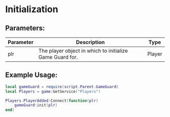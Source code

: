 # Initialization

## Parameters:

| Parameter | Description                                              | Type   |
|-----------|----------------------------------------------------------|--------|
| plr       | The player object in which to initialize Game Guard for. | Player |

## Example Usage:

```lua
local gameGuard = require(script.Parent.GameGuard)
local Players = game:GetService("Players")

Players.PlayerAdded:Connect(function(plr)
    gameGuard:init(plr)
end)
```